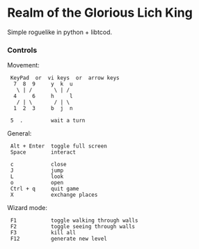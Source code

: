 # Realm of the Glorious Lich King

Simple roguelike in python + libtcod.



### Controls

Movement:

```
 KeyPad  or  vi keys  or  arrow keys
  7  8  9     y  k  u
   \ | /       \ | /
  4     6     h     l
   / | \       / | \
  1  2  3     b  j  n

 5  .         wait a turn
```

General:

```
 Alt + Enter  toggle full screen
 Space        interact

 c            close
 J            jump
 L            look
 o            open
 Ctrl + q     quit game
 X            exchange places
```

Wizard mode:

```
 F1           toggle walking through walls
 F2           toggle seeing through walls
 F3           kill all
 F12          generate new level
```
